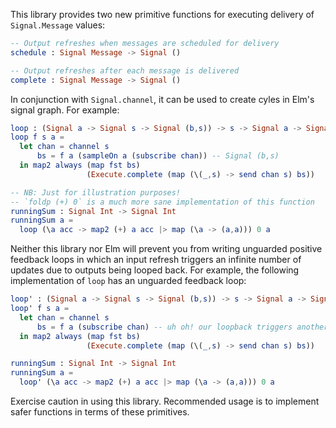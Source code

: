 This library provides two new primitive functions for executing delivery of `Signal.Message` values:

```Elm
-- Output refreshes when messages are scheduled for delivery
schedule : Signal Message -> Signal ()

-- Output refreshes after each message is delivered
complete : Signal Message -> Signal ()
```

In conjunction with `Signal.channel`, it can be used to create cyles in Elm's signal graph. For example:

```Elm
loop : (Signal a -> Signal s -> Signal (b,s)) -> s -> Signal a -> Signal b
loop f s a =
  let chan = channel s
      bs = f a (sampleOn a (subscribe chan)) -- Signal (b,s)
  in map2 always (map fst bs)
                 (Execute.complete (map (\(_,s) -> send chan s) bs))

-- NB: Just for illustration purposes!
-- `foldp (+) 0` is a much more sane implementation of this function
runningSum : Signal Int -> Signal Int
runningSum a =
  loop (\a acc -> map2 (+) a acc |> map (\a -> (a,a))) 0 a
```

Neither this library nor Elm will prevent you from writing unguarded positive feedback loops in which an input refresh triggers an infinite number of updates due to outputs being looped back. For example, the following implementation of `loop` has an unguarded feedback loop:

```Elm
loop' : (Signal a -> Signal s -> Signal (b,s)) -> s -> Signal a -> Signal b
loop' f s a =
  let chan = channel s
      bs = f a (subscribe chan) -- uh oh! our loopback triggers another update
  in map2 always (map fst bs)
                 (Execute.complete (map (\(_,s) -> send chan s) bs))

runningSum : Signal Int -> Signal Int
runningSum a =
  loop' (\a acc -> map2 (+) a acc |> map (\a -> (a,a))) 0 a
```

Exercise caution in using this library. Recommended usage is to implement safer functions in terms of these primitives.
